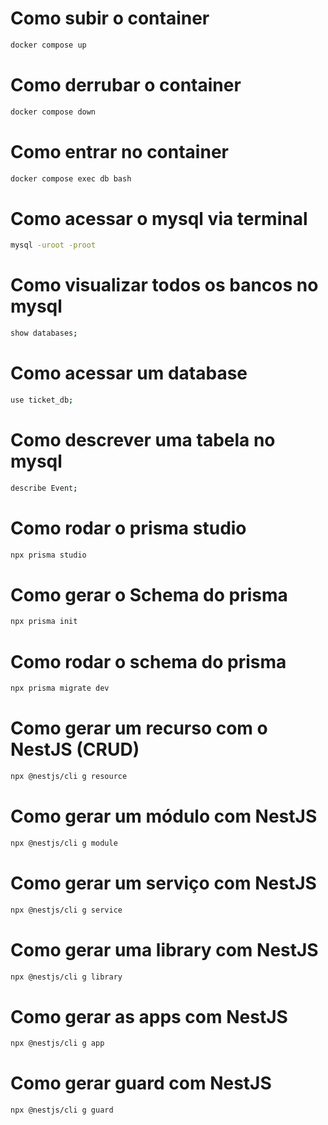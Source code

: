 # Como subir o container

```bash
docker compose up
```

# Como derrubar o container

```bash
docker compose down
```

# Como entrar no container

```bash
docker compose exec db bash
```

# Como acessar o mysql via terminal

```bash
mysql -uroot -proot
```

# Como visualizar todos os bancos no mysql

```bash
show databases;
```

# Como acessar um database

```bash
use ticket_db;
```

# Como descrever uma tabela no mysql

```bash
describe Event;
```

# Como rodar o prisma studio

```bash
npx prisma studio
```

# Como gerar o Schema do prisma

```bash
npx prisma init
```

# Como rodar o schema do prisma

```bash
npx prisma migrate dev
```

# Como gerar um recurso com o NestJS (CRUD)

```bash
npx @nestjs/cli g resource
```

# Como gerar um módulo com NestJS

```bash
npx @nestjs/cli g module
```

# Como gerar um serviço com NestJS

```bash
npx @nestjs/cli g service
```

# Como gerar uma library com NestJS

```bash
npx @nestjs/cli g library
```

# Como gerar as apps com NestJS

```bash
npx @nestjs/cli g app
```

# Como gerar guard com NestJS

```bash
npx @nestjs/cli g guard
```
